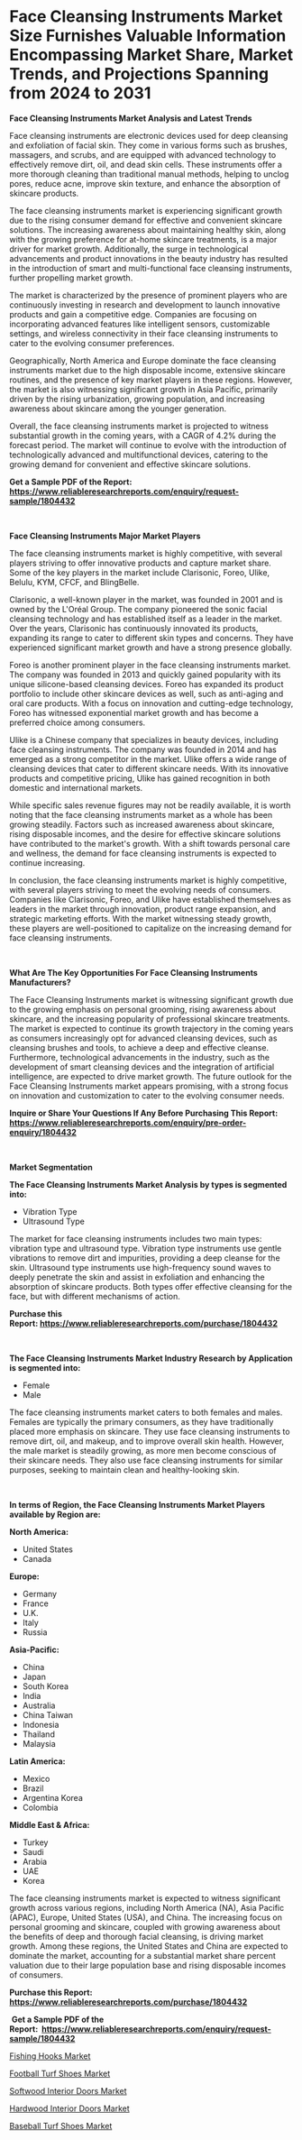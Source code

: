 <p><h1>Face Cleansing Instruments Market Size Furnishes Valuable Information Encompassing Market Share, Market Trends, and Projections Spanning from 2024 to 2031</h1></p><p><strong>Face Cleansing Instruments Market Analysis and Latest Trends</strong></p>
<p><p>Face cleansing instruments are electronic devices used for deep cleansing and exfoliation of facial skin. They come in various forms such as brushes, massagers, and scrubs, and are equipped with advanced technology to effectively remove dirt, oil, and dead skin cells. These instruments offer a more thorough cleaning than traditional manual methods, helping to unclog pores, reduce acne, improve skin texture, and enhance the absorption of skincare products.</p><p>The face cleansing instruments market is experiencing significant growth due to the rising consumer demand for effective and convenient skincare solutions. The increasing awareness about maintaining healthy skin, along with the growing preference for at-home skincare treatments, is a major driver for market growth. Additionally, the surge in technological advancements and product innovations in the beauty industry has resulted in the introduction of smart and multi-functional face cleansing instruments, further propelling market growth.</p><p>The market is characterized by the presence of prominent players who are continuously investing in research and development to launch innovative products and gain a competitive edge. Companies are focusing on incorporating advanced features like intelligent sensors, customizable settings, and wireless connectivity in their face cleansing instruments to cater to the evolving consumer preferences.</p><p>Geographically, North America and Europe dominate the face cleansing instruments market due to the high disposable income, extensive skincare routines, and the presence of key market players in these regions. However, the market is also witnessing significant growth in Asia Pacific, primarily driven by the rising urbanization, growing population, and increasing awareness about skincare among the younger generation.</p><p>Overall, the face cleansing instruments market is projected to witness substantial growth in the coming years, with a CAGR of 4.2% during the forecast period. The market will continue to evolve with the introduction of technologically advanced and multifunctional devices, catering to the growing demand for convenient and effective skincare solutions.</p></p>
<p><strong>Get a Sample PDF of the Report:&nbsp; <a href="https://www.reliableresearchreports.com/enquiry/request-sample/1804432">https://www.reliableresearchreports.com/enquiry/request-sample/1804432</a></strong></p>
<p>&nbsp;</p>
<p><strong>Face Cleansing Instruments Major Market Players</strong></p>
<p><p>The face cleansing instruments market is highly competitive, with several players striving to offer innovative products and capture market share. Some of the key players in the market include Clarisonic, Foreo, Ulike, Belulu, KYM, CFCF, and BlingBelle.</p><p>Clarisonic, a well-known player in the market, was founded in 2001 and is owned by the L'Oréal Group. The company pioneered the sonic facial cleansing technology and has established itself as a leader in the market. Over the years, Clarisonic has continuously innovated its products, expanding its range to cater to different skin types and concerns. They have experienced significant market growth and have a strong presence globally.</p><p>Foreo is another prominent player in the face cleansing instruments market. The company was founded in 2013 and quickly gained popularity with its unique silicone-based cleansing devices. Foreo has expanded its product portfolio to include other skincare devices as well, such as anti-aging and oral care products. With a focus on innovation and cutting-edge technology, Foreo has witnessed exponential market growth and has become a preferred choice among consumers.</p><p>Ulike is a Chinese company that specializes in beauty devices, including face cleansing instruments. The company was founded in 2014 and has emerged as a strong competitor in the market. Ulike offers a wide range of cleansing devices that cater to different skincare needs. With its innovative products and competitive pricing, Ulike has gained recognition in both domestic and international markets.</p><p>While specific sales revenue figures may not be readily available, it is worth noting that the face cleansing instruments market as a whole has been growing steadily. Factors such as increased awareness about skincare, rising disposable incomes, and the desire for effective skincare solutions have contributed to the market's growth. With a shift towards personal care and wellness, the demand for face cleansing instruments is expected to continue increasing.</p><p>In conclusion, the face cleansing instruments market is highly competitive, with several players striving to meet the evolving needs of consumers. Companies like Clarisonic, Foreo, and Ulike have established themselves as leaders in the market through innovation, product range expansion, and strategic marketing efforts. With the market witnessing steady growth, these players are well-positioned to capitalize on the increasing demand for face cleansing instruments.</p></p>
<p>&nbsp;</p>
<p><strong>What Are The Key Opportunities For Face Cleansing Instruments Manufacturers?</strong></p>
<p><p>The Face Cleansing Instruments market is witnessing significant growth due to the growing emphasis on personal grooming, rising awareness about skincare, and the increasing popularity of professional skincare treatments. The market is expected to continue its growth trajectory in the coming years as consumers increasingly opt for advanced cleansing devices, such as cleansing brushes and tools, to achieve a deep and effective cleanse. Furthermore, technological advancements in the industry, such as the development of smart cleansing devices and the integration of artificial intelligence, are expected to drive market growth. The future outlook for the Face Cleansing Instruments market appears promising, with a strong focus on innovation and customization to cater to the evolving consumer needs.</p></p>
<p><strong>Inquire or Share Your Questions If Any Before Purchasing This Report: <a href="https://www.reliableresearchreports.com/enquiry/pre-order-enquiry/1804432">https://www.reliableresearchreports.com/enquiry/pre-order-enquiry/1804432</a></strong></p>
<p>&nbsp;</p>
<p><strong>Market Segmentation</strong></p>
<p><strong>The Face Cleansing Instruments Market Analysis by types is segmented into:</strong></p>
<p><ul><li>Vibration Type</li><li>Ultrasound Type</li></ul></p>
<p><p>The market for face cleansing instruments includes two main types: vibration type and ultrasound type. Vibration type instruments use gentle vibrations to remove dirt and impurities, providing a deep cleanse for the skin. Ultrasound type instruments use high-frequency sound waves to deeply penetrate the skin and assist in exfoliation and enhancing the absorption of skincare products. Both types offer effective cleansing for the face, but with different mechanisms of action.</p></p>
<p><strong>Purchase this Report:&nbsp;<a href="https://www.reliableresearchreports.com/purchase/1804432">https://www.reliableresearchreports.com/purchase/1804432</a></strong></p>
<p>&nbsp;</p>
<p><strong>The Face Cleansing Instruments Market Industry Research by Application is segmented into:</strong></p>
<p><ul><li>Female</li><li>Male</li></ul></p>
<p><p>The face cleansing instruments market caters to both females and males. Females are typically the primary consumers, as they have traditionally placed more emphasis on skincare. They use face cleansing instruments to remove dirt, oil, and makeup, and to improve overall skin health. However, the male market is steadily growing, as more men become conscious of their skincare needs. They also use face cleansing instruments for similar purposes, seeking to maintain clean and healthy-looking skin.</p></p>
<p>&nbsp;</p>
<p><strong>In terms of Region, the Face Cleansing Instruments Market Players available by Region are:</strong></p>
<p>
    <p> <strong> North America: </strong>
        <ul>
            <li>United States</li>
            <li>Canada</li>
        </ul>
        </p> 
    <p> <strong> Europe: </strong>
        <ul>
            <li>Germany</li>
            <li>France</li>
            <li>U.K.</li>
            <li>Italy</li>
            <li>Russia</li>
        </ul>
        </p> 
    <p> <strong> Asia-Pacific: </strong>
        <ul>
            <li>China</li>
            <li>Japan</li>
            <li>South Korea</li>
            <li>India</li>
            <li>Australia</li>
            <li>China Taiwan</li>
            <li>Indonesia</li>
            <li>Thailand</li>
            <li>Malaysia</li>
        </ul>
        </p> 
    <p> <strong> Latin America: </strong>
        <ul>
            <li>Mexico</li>
            <li>Brazil</li>
            <li>Argentina Korea</li>
            <li>Colombia</li>
        </ul>
        </p> 
    <p> <strong> Middle East & Africa: </strong>
        <ul>
            <li>Turkey</li>
            <li>Saudi</li>
            <li>Arabia</li>
            <li>UAE</li>
            <li>Korea</li>
        </ul>
    </p>
    </p>
<p><p>The face cleansing instruments market is expected to witness significant growth across various regions, including North America (NA), Asia Pacific (APAC), Europe, United States (USA), and China. The increasing focus on personal grooming and skincare, coupled with growing awareness about the benefits of deep and thorough facial cleansing, is driving market growth. Among these regions, the United States and China are expected to dominate the market, accounting for a substantial market share percent valuation due to their large population base and rising disposable incomes of consumers.</p></p>
<p><strong>Purchase this Report: <a href="https://www.reliableresearchreports.com/purchase/1804432">https://www.reliableresearchreports.com/purchase/1804432</a></strong></p>
<p>&nbsp;<strong>Get a Sample PDF of the Report:&nbsp;&nbsp;<a href="https://www.reliableresearchreports.com/enquiry/request-sample/1804432">https://www.reliableresearchreports.com/enquiry/request-sample/1804432</a></strong></p>
<p><strong></strong></p>
<p><p><a href="https://github.com/maliyahmorrow6654/Market-Research-Report-List-2/blob/main/fishing-hooks-market.md">Fishing Hooks Market</a></p><p><a href="https://github.com/deliacustodio40/Market-Research-Report-List-2/blob/main/football-turf-shoes-market.md">Football Turf Shoes Market</a></p><p><a href="https://github.com/ambrozg/Market-Research-Report-List-2/blob/main/softwood-interior-doors-market.md">Softwood Interior Doors Market</a></p><p><a href="https://github.com/dzharov81/Market-Research-Report-List-2/blob/main/hardwood-interior-doors-market.md">Hardwood Interior Doors Market</a></p><p><a href="https://github.com/scarol104/Market-Research-Report-List-2/blob/main/baseball-turf-shoes-market.md">Baseball Turf Shoes Market</a></p></p>